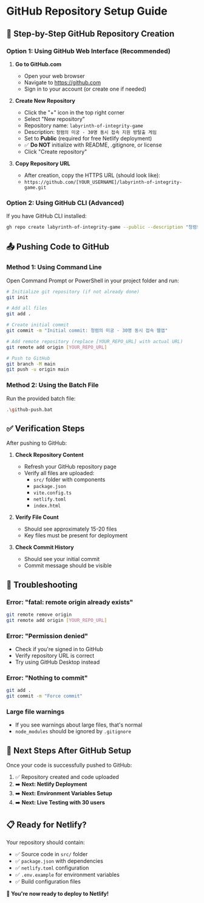 # GitHub Repository Setup Guide

## 🔗 **Step-by-Step GitHub Repository Creation**

### **Option 1: Using GitHub Web Interface (Recommended)**

1. **Go to GitHub.com**
   - Open your web browser
   - Navigate to https://github.com
   - Sign in to your account (or create one if needed)

2. **Create New Repository**
   - Click the "+" icon in the top right corner
   - Select "New repository"
   - Repository name: `labyrinth-of-integrity-game`
   - Description: `청렴의 미궁 - 30명 동시 접속 지원 방탈출 게임`
   - Set to **Public** (required for free Netlify deployment)
   - ✅ **Do NOT** initialize with README, .gitignore, or license
   - Click "Create repository"

3. **Copy Repository URL**
   - After creation, copy the HTTPS URL (should look like):
   - `https://github.com/[YOUR_USERNAME]/labyrinth-of-integrity-game.git`

### **Option 2: Using GitHub CLI (Advanced)**

If you have GitHub CLI installed:
```bash
gh repo create labyrinth-of-integrity-game --public --description "청렴의 미궁 - 30명 동시 접속 지원 방탈출 게임"
```

## 📤 **Pushing Code to GitHub**

### **Method 1: Using Command Line**

Open Command Prompt or PowerShell in your project folder and run:

```bash
# Initialize git repository (if not already done)
git init

# Add all files
git add .

# Create initial commit
git commit -m "Initial commit: 청렴의 미궁 - 30명 동시 접속 웹앱"

# Add remote repository (replace [YOUR_REPO_URL] with actual URL)
git remote add origin [YOUR_REPO_URL]

# Push to GitHub
git branch -M main
git push -u origin main
```

### **Method 2: Using the Batch File**

Run the provided batch file:
```bash
.\github-push.bat
```

## ✅ **Verification Steps**

After pushing to GitHub:

1. **Check Repository Content**
   - Refresh your GitHub repository page
   - Verify all files are uploaded:
     - `src/` folder with components
     - `package.json`
     - `vite.config.ts`
     - `netlify.toml`
     - `index.html`

2. **Verify File Count**
   - Should see approximately 15-20 files
   - Key files must be present for deployment

3. **Check Commit History**
   - Should see your initial commit
   - Commit message should be visible

## 🔧 **Troubleshooting**

### **Error: "fatal: remote origin already exists"**
```bash
git remote remove origin
git remote add origin [YOUR_REPO_URL]
```

### **Error: "Permission denied"**
- Check if you're signed in to GitHub
- Verify repository URL is correct
- Try using GitHub Desktop instead

### **Error: "Nothing to commit"**
```bash
git add .
git commit -m "Force commit"
```

### **Large file warnings**
- If you see warnings about large files, that's normal
- `node_modules` should be ignored by `.gitignore`

## 🎯 **Next Steps After GitHub Setup**

Once your code is successfully pushed to GitHub:

1. ✅ Repository created and code uploaded
2. ➡️ **Next: Netlify Deployment**
3. ➡️ **Next: Environment Variables Setup**
4. ➡️ **Next: Live Testing with 30 users**

## 📋 **Ready for Netlify?**

Your repository should contain:
- ✅ Source code in `src/` folder
- ✅ `package.json` with dependencies
- ✅ `netlify.toml` configuration
- ✅ `.env.example` for environment variables
- ✅ Build configuration files

**🚀 You're now ready to deploy to Netlify!**
